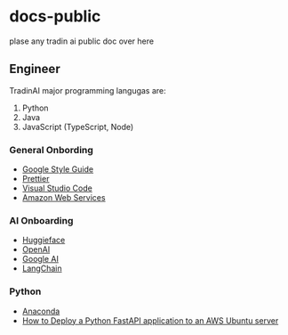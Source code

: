 # docs-public

plase any tradin ai public doc over here

## Engineer

TradinAI major programming langugas are:

1. Python
2. Java
3. JavaScript (TypeScript, Node)

### General Onbording

* [Google Style Guide](https://google.github.io/styleguide/)
* [Prettier](https://prettier.io/)
* [Visual Studio Code](https://code.visualstudio.com/)
* [Amazon Web Services](https://aws.amazon.com/)

### AI Onboarding

* [Huggieface](https://huggingface.co/)
* [OpenAI](https://openai.com/)
* [Google AI](https://ai.google/)
* [LangChain](https://www.langchain.com/)

### Python

* [Anaconda](https://anaconda.org/)
* [How to Deploy a Python FastAPI application to an AWS Ubuntu server](https://medium.com/@chandanonline4u/how-to-deploy-a-python-fastapi-application-to-an-aws-ubuntu-server-837d5ca4fabb)
